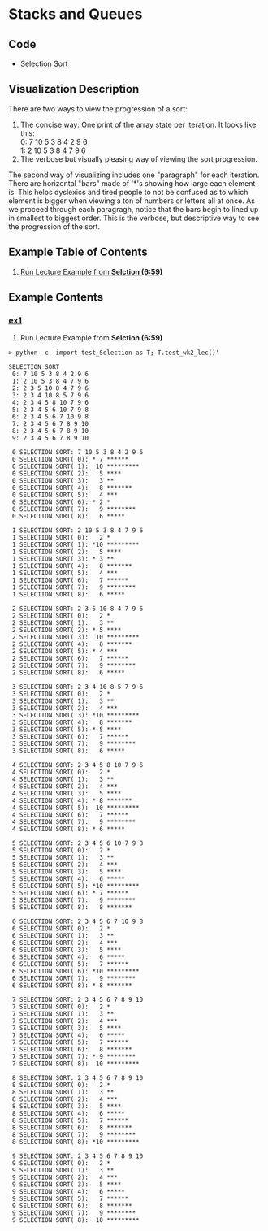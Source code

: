 # Stacks and Queues

## Code
  * [Selection Sort](../Selection.py)

## Visualization Description
There are two ways to view the progression of a sort:
  1. The concise way: One print of the array state per iteration. It looks like this:    
     0: 7 10 5 3 8 4 2 9 6    
     1: 2 10 5 3 8 4 7 9 6    
  2. The verbose but visually pleasing way of viewing the sort progression.

The second way of visualizing includes one "paragraph" for each
iteration. There are horizontal "bars" made of '*'s showing 
how large each element is. This helps dyslexics and tired people
to not be confused as to which element is bigger when viewing a 
ton of numbers or letters all at once. As we proceed through each paragragh,
notice that the bars begin to lined up in smallest to biggest order.
This is the verbose, but descriptive way to see the progression of the sort.

## Example Table of Contents
  1. [Run Lecture Example from **Selction (6:59)**](#ex1)

## Example Contents
### [ex1](#example-contents)
1. Run Lecture Example from **Selction (6:59)**
```
> python -c 'import test_Selection as T; T.test_wk2_lec()'

SELECTION SORT
 0: 7 10 5 3 8 4 2 9 6
 1: 2 10 5 3 8 4 7 9 6
 2: 2 3 5 10 8 4 7 9 6
 3: 2 3 4 10 8 5 7 9 6
 4: 2 3 4 5 8 10 7 9 6
 5: 2 3 4 5 6 10 7 9 8
 6: 2 3 4 5 6 7 10 9 8
 7: 2 3 4 5 6 7 8 9 10
 8: 2 3 4 5 6 7 8 9 10
 9: 2 3 4 5 6 7 8 9 10

 0 SELECTION SORT: 7 10 5 3 8 4 2 9 6
 0 SELECTION SORT( 0): * 7 ******
 0 SELECTION SORT( 1):  10 *********
 0 SELECTION SORT( 2):   5 ****
 0 SELECTION SORT( 3):   3 **
 0 SELECTION SORT( 4):   8 *******
 0 SELECTION SORT( 5):   4 ***
 0 SELECTION SORT( 6): * 2 *
 0 SELECTION SORT( 7):   9 ********
 0 SELECTION SORT( 8):   6 *****

 1 SELECTION SORT: 2 10 5 3 8 4 7 9 6
 1 SELECTION SORT( 0):   2 *
 1 SELECTION SORT( 1): *10 *********
 1 SELECTION SORT( 2):   5 ****
 1 SELECTION SORT( 3): * 3 **
 1 SELECTION SORT( 4):   8 *******
 1 SELECTION SORT( 5):   4 ***
 1 SELECTION SORT( 6):   7 ******
 1 SELECTION SORT( 7):   9 ********
 1 SELECTION SORT( 8):   6 *****

 2 SELECTION SORT: 2 3 5 10 8 4 7 9 6
 2 SELECTION SORT( 0):   2 *
 2 SELECTION SORT( 1):   3 **
 2 SELECTION SORT( 2): * 5 ****
 2 SELECTION SORT( 3):  10 *********
 2 SELECTION SORT( 4):   8 *******
 2 SELECTION SORT( 5): * 4 ***
 2 SELECTION SORT( 6):   7 ******
 2 SELECTION SORT( 7):   9 ********
 2 SELECTION SORT( 8):   6 *****

 3 SELECTION SORT: 2 3 4 10 8 5 7 9 6
 3 SELECTION SORT( 0):   2 *
 3 SELECTION SORT( 1):   3 **
 3 SELECTION SORT( 2):   4 ***
 3 SELECTION SORT( 3): *10 *********
 3 SELECTION SORT( 4):   8 *******
 3 SELECTION SORT( 5): * 5 ****
 3 SELECTION SORT( 6):   7 ******
 3 SELECTION SORT( 7):   9 ********
 3 SELECTION SORT( 8):   6 *****

 4 SELECTION SORT: 2 3 4 5 8 10 7 9 6
 4 SELECTION SORT( 0):   2 *
 4 SELECTION SORT( 1):   3 **
 4 SELECTION SORT( 2):   4 ***
 4 SELECTION SORT( 3):   5 ****
 4 SELECTION SORT( 4): * 8 *******
 4 SELECTION SORT( 5):  10 *********
 4 SELECTION SORT( 6):   7 ******
 4 SELECTION SORT( 7):   9 ********
 4 SELECTION SORT( 8): * 6 *****

 5 SELECTION SORT: 2 3 4 5 6 10 7 9 8
 5 SELECTION SORT( 0):   2 *
 5 SELECTION SORT( 1):   3 **
 5 SELECTION SORT( 2):   4 ***
 5 SELECTION SORT( 3):   5 ****
 5 SELECTION SORT( 4):   6 *****
 5 SELECTION SORT( 5): *10 *********
 5 SELECTION SORT( 6): * 7 ******
 5 SELECTION SORT( 7):   9 ********
 5 SELECTION SORT( 8):   8 *******

 6 SELECTION SORT: 2 3 4 5 6 7 10 9 8
 6 SELECTION SORT( 0):   2 *
 6 SELECTION SORT( 1):   3 **
 6 SELECTION SORT( 2):   4 ***
 6 SELECTION SORT( 3):   5 ****
 6 SELECTION SORT( 4):   6 *****
 6 SELECTION SORT( 5):   7 ******
 6 SELECTION SORT( 6): *10 *********
 6 SELECTION SORT( 7):   9 ********
 6 SELECTION SORT( 8): * 8 *******

 7 SELECTION SORT: 2 3 4 5 6 7 8 9 10
 7 SELECTION SORT( 0):   2 *
 7 SELECTION SORT( 1):   3 **
 7 SELECTION SORT( 2):   4 ***
 7 SELECTION SORT( 3):   5 ****
 7 SELECTION SORT( 4):   6 *****
 7 SELECTION SORT( 5):   7 ******
 7 SELECTION SORT( 6):   8 *******
 7 SELECTION SORT( 7): * 9 ********
 7 SELECTION SORT( 8):  10 *********

 8 SELECTION SORT: 2 3 4 5 6 7 8 9 10
 8 SELECTION SORT( 0):   2 *
 8 SELECTION SORT( 1):   3 **
 8 SELECTION SORT( 2):   4 ***
 8 SELECTION SORT( 3):   5 ****
 8 SELECTION SORT( 4):   6 *****
 8 SELECTION SORT( 5):   7 ******
 8 SELECTION SORT( 6):   8 *******
 8 SELECTION SORT( 7):   9 ********
 8 SELECTION SORT( 8): *10 *********

 9 SELECTION SORT: 2 3 4 5 6 7 8 9 10
 9 SELECTION SORT( 0):   2 *
 9 SELECTION SORT( 1):   3 **
 9 SELECTION SORT( 2):   4 ***
 9 SELECTION SORT( 3):   5 ****
 9 SELECTION SORT( 4):   6 *****
 9 SELECTION SORT( 5):   7 ******
 9 SELECTION SORT( 6):   8 *******
 9 SELECTION SORT( 7):   9 ********
 9 SELECTION SORT( 8):  10 *********

```    


